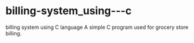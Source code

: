 # billing-system_using---c
billing system using C language
A simple C program used for grocery store billing.

